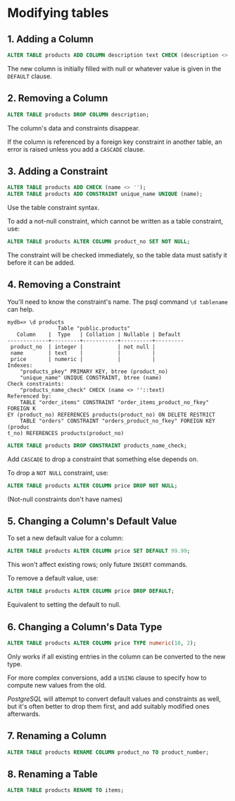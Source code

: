 # Modifying tables

## 1. Adding a Column

```sql
ALTER TABLE products ADD COLUMN description text CHECK (description <> '');
```

The new column is initially filled with null or whatever value is given in the `DEFAULT` clause.

## 2. Removing a Column

```sql
ALTER TABLE products DROP COLUMN description;
```

The column's data and constraints disappear.

If the column is referenced by a foreign key constraint in another table, an error is raised unless you add a `CASCADE` clause.

## 3. Adding a Constraint

```sql
ALTER TABLE products ADD CHECK (name <> '');
ALTER TABLE products ADD CONSTRAINT unique_name UNIQUE (name);
```

Use the table constraint syntax.

To add a not-null constraint, which cannot be written as a table constraint, use:

```sql
ALTER TABLE products ALTER COLUMN product_no SET NOT NULL;
```

The constraint will be checked immediately, so the table data must satisfy it before it can be added.

## 4. Removing a Constraint

You'll need to know the constraint's name. The psql command `\d tablename` can help.

```psql
mydb=> \d products
                Table "public.products"
   Column    |  Type   | Collation | Nullable | Default 
-------------+---------+-----------+----------+---------
 product_no  | integer |           | not null | 
 name        | text    |           |          | 
 price       | numeric |           |          | 
Indexes:
    "products_pkey" PRIMARY KEY, btree (product_no)
    "unique_name" UNIQUE CONSTRAINT, btree (name)
Check constraints:
    "products_name_check" CHECK (name <> ''::text)
Referenced by:
    TABLE "order_items" CONSTRAINT "order_items_product_no_fkey" FOREIGN K
EY (product_no) REFERENCES products(product_no) ON DELETE RESTRICT
    TABLE "orders" CONSTRAINT "orders_product_no_fkey" FOREIGN KEY (produc
t_no) REFERENCES products(product_no)
```

```sql
ALTER TABLE products DROP CONSTRAINT products_name_check;
```

Add `CASCADE` to drop a constraint that something else depends on.

To drop a `NOT NULL` constraint, use:

```sql
ALTER TABLE products ALTER COLUMN price DROP NOT NULL;
```

(Not-null constraints don't have names)

## 5. Changing a Column's Default Value

To set a new default value for a column:

```sql
ALTER TABLE products ALTER COLUMN price SET DEFAULT 99.99;
```

This won't affect existing rows; only future `INSERT` commands.

To remove a default value, use:

```sql
ALTER TABLE products ALTER COLUMN price DROP DEFAULT;
```

Equivalent to setting the default to null.

## 6. Changing a Column's Data Type

```sql
ALTER TABLE products ALTER COLUMN price TYPE numeric(10, 2);
```

Only works if all existing entries in the column can be converted to the new type.

For more complex conversions, add a `USING` clause to specify how to compute new values from the old.

*PostgreSQL* will attempt to convert default values and constraints as well, but it's often better to drop them first, and add suitably modified ones afterwards.

## 7. Renaming a Column

```sql
ALTER TABLE products RENAME COLUMN product_no TO product_number;
```

## 8. Renaming a Table

```sql
ALTER TABLE products RENAME TO items;
```

